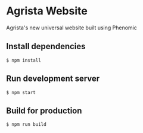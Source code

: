 # Agrista Website

Agrista's new universal website built using Phenomic

## Install dependencies

```console
$ npm install
```

## Run development server

```console
$ npm start
```

## Build for production

```console
$ npm run build
```
